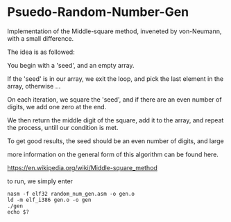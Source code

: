 # Psuedo-Random-Number-Gen
Implementation of the Middle-square method, inveneted by von-Neumann, with a small difference.

The idea is as followed:

You begin with a 'seed', and an empty array.

If the 'seed' is in our array, we exit the loop, and pick the last element in the array, otherwise ... 

On each iteration, we square the 'seed', and if there are an even number of digits, we add one zero at the end.

We then return the middle digit of the square, add it to the array, and repeat the process, untill our condition is met.

To get good results, the seed should be an even number of digits, and large

more information on the general form of this algorithm can be found here.

https://en.wikipedia.org/wiki/Middle-square_method

to run, we simply enter

    nasm -f elf32 random_num_gen.asm -o gen.o
    ld -m elf_i386 gen.o -o gen
    ./gen
    echo $?
